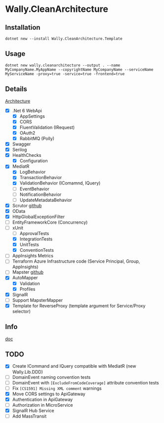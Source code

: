# Wally.CleanArchitecture

## Installation

```
dotnet new --install Wally.CleanArchitecture.Template
```

## Usage

```
dotnet new wally.cleanarchitecture --output . --name MyCompanyName.MyAppName --copyrightName MyCompanyName --serviceName MyServiceName -proxy=true -service=true -frontend=true
```

## Details

[Architecture](https://viewer.diagrams.net/?tags=%7B%7D&highlight=0000ff&edit=_blank&layers=1&nav=1&title=Wally.CleanArchitecture#R5Vrfc%2BI2EP5reAzj34ZHDCTNTHrhjtxc%2B8QIvLHV2JYrywHfX18JyRhbSUrnIM40eSDSeiWv9ttvtRIM7Gm6u6Eoj38nISQDywh3A3s2sCzTHI35PyGpDhJHSiKKQyVrBEv8E5TQUNISh1C0FBkhCcN5W7ghWQYb1pIhSsm2rfZIkvZbcxSBJlhuUKJLf%2BCQxVI6svxG%2FhvgKK7fbHpqxSmqldVKihiFZHsksucDe0oJYbKV7qaQCO%2FVfpHjrl95ejCMQsZOGXDrPN4XZTV5CCt8s76%2F%2Brq6%2FnFlunKaZ5SUasXKWlbVLqCkzEIQs5gDO9jGmMEyRxvxdMtR57KYpYl6HKIiPug%2B4iSZkoTQ%2FUQ2AB8TqBcCZbB7dSnmwUE8tICkwGjFVdQA21M%2BVVFl%2B6q%2FbSByfE%2FK4iN4HFcpIhUW0WHuxnO8oZz3Xxxpao5czu%2Fm04eBxSc0br8s599k20u4McGa8lYkWt8Xs8nDXKrN%2BBDR7iAAIY9J1SWUxSQiGUrmjTRoMDJ4r9G5IyRXYPwFjFWKYKhkpI2bfKd40duYcLtISTfwlisUTRGNgL2lZ7wMMoUEMfzcNuT8gPkaYHm5TnARSyh4QinKFD4LFl6vWGhQFECfMV%2BZZUw0BFCRy0z%2FiHfCzceuywnO2N48Nxi4My5BCY4yLthw3wFPRAFO9yk%2FeCQZUxCYViOf4TTii0jwmn%2BinyUFsTiU5ytlU8G7E95dqu6weI7Ok9bccTutOcZIS2ueo2e1WnZ2XDwNl5u5SmiL%2B6Vq6Rlt8f2hnc5eVrtfPNzef1n2wTAOCK3%2BUOP3nT9FZ%2BjW3dnu%2BOGsOu4tgGLuXxFMe%2BEZ6WqdSFe3T7ZaWlSsRZ3F%2FfERmBpBBhTxRVwH0qrz8dNp09N1PZ2erk5P17oQEGMNCMlKbua1SlZBr%2By6MoaGP2pTzDG8S5LsF0ihhi5EYB7VmmOvjfqoA6cktRp1XH93JnJH%2FtCoM7qazLeN4Xhkjw9%2F7allHtCmnlCKqiM1RaVXl%2BCMrReX8JqlXX3fNjuxKi1oIvfg7l%2BoAfRo3m82R8GslwLvHcym19kvzIsG8wk7hn1qgdfnjmFr0FLgmbiAq5ySXfUh9o0M2JbQJ5xFsr5L8IZ7hmSrG8Rgi6oz1nm23d1I9OPru9Z5pqMB9Mrh9YUy7mOcX1s0HdkdmtpmzzR1TqWp3SdPzZEWB%2F%2FDM%2FHJWPR6JtYp2ZyJ9aru05yJfcPtN1fq10atAqWbHXsuxc9IG%2FdE2vSawfTr7C2sNceLiOTbe3KH1pAsSIHFRs8frQljJG17sNadKM4w4XmdQQWj5Anqy%2B6MZKDffxtGML8WtCpilAtT0l0kvjYZ7iklP1fcXm4P1LwFOn8GSV%2FzPIwyx93qw9cYVRckrWPsxa7ODQ20EDG0RoW%2B0%2FSR52pjRJJbfr1bzVT%2FfEnOd%2F794s8ZvWdBqFfsnxwS37B7hkS%2FjE2hKISTLOPvEkodmeIJ2CZWm8c7wpQWGwQCGbnxrYKyLgha3w6epTrwP1Yus%2FRc9vFg4XOg5NuFIHHMDnFM61KQ8G7z9bm8h2p%2BhWDP%2FwE%3D)

- [x] .Net 6 WebApi
	- [x] AppSettings
	- [x] CORS
	- [x] FluentValidation (IRequest)
	- [x] OAuth2
	- [x] RabbitMQ (Polly)
- [x] Swagger
- [x] Serilog
- [x] HealthChecks
	- [x] Configuration
- [x] MediatR
	- [x] LogBehavior
	- [x] TransactionBehavior
	- [x] ValidationBehavior (IComamnd, IQuery)
	- [ ] EventBehavior
	- [ ] NotificationBehavior
    - [ ] UpdateMetadataBehavior
- [x] Scrutor [github](https://github.com/khellang/Scrutor)
- [x] OData
- [x] HttpGlobalExceptionFilter
- [ ] EntityFrameworkCore (Concurrency)
- [ ] xUnit
	- [ ] ApprovalTests
	- [x] IntegrationTests
	- [x] UnitTests
	- [x] ConventionTests
- [ ] AppInsights Metrics
- [ ] Terraform Azure Infrastructure code (Service Principal, Group, AppInsights)
- [ ] Mapster [github](https://github.com/MapsterMapper/Mapster)
- [x] AutoMapper
	- [x] Validation
	- [x] Profiles
- [x] SignalR
- [ ] Support MapsterMapper
- [x] Template for ReverseProxy (template argument for Service/Proxy selector)

## Info

[doc](https://docs.microsoft.com/en-us/dotnet/core/tools/custom-templates)

## TODO

- [x] Create ICommand and IQuery compatible with MediatR (new Wally.Lib.DDD)
- [ ] DomainEvent naming convention tests
- [ ] DomainEvent with `[ExcludeFromCodeCoverage]` attribute convention tests
- [ ] Fix `[CS1591] Missing XML comment` warnings
- [x] Move CORS settings to ApiGateway
- [x] Authentication in ApiGateway
- [ ] Authorization in MicroService
- [x] SignalR Hub Service
- [ ] Add MassTransit
